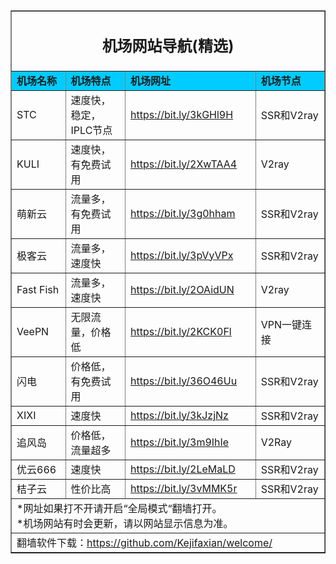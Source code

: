 <table width="100%" border="1" align="center" cellpadding="10" cellspacing="0">
  <tr>
    <td colspan="4" align="center"><h2>机场网站导航(精选)</h2></td>
  </tr>
  <tr>
    <td width="215" bgcolor="#00CCFF"><strong>机场名称</strong></td>
    <td width="424" bgcolor="#00CCFF"><strong>机场特点</strong></td>
    <td width="359" bgcolor="#00CCFF"><strong>机场网址</strong></td>
    <td width="441" bgcolor="#00CCFF"><strong>机场节点</strong></td>
  </tr>
  <tr>
    <td>STC</td>
    <td>速度快，稳定， IPLC节点 </td>
    <td><a href="https://mqk4azjxg8skg6gfelpb.stcserver-cloud.com/auth/register?code=9wdD" target="_blank">https://bit.ly/3kGHl9H</a></td>
    <td>SSR和V2ray</td>
  </tr>
  <tr>
    <td>KULI</td>
    <td>速度快，有免费试用</td>
    <td><a href="https://bit.ly/2XwTAA4" target="_blank">https://bit.ly/2XwTAA4</a></td>
    <td>V2ray</td>
  </tr>
  <tr>
    <td>萌新云</td>
    <td>流量多，有免费试用</td>
    <td><a href="https://bit.ly/3g0hham" target="_blank">https://bit.ly/3g0hham</a></td>
    <td>SSR和V2ray</td>
  </tr>
  <tr>
    <td>极客云</td>
    <td>流量多，速度快</td>
    <td><a href="https://bit.ly/3pVyVPx" target="_blank">https://bit.ly/3pVyVPx</a></td>
    <td>SSR和V2ray</td>
  </tr>
  <tr>
    <td>Fast Fish</td>
    <td>流量多，速度快</td>
    <td><a href="https://bit.ly/2OAidUN" target="_blank">https://bit.ly/2OAidUN</a></td>
    <td>V2ray</td>
  </tr>
  <tr>
    <td>VeePN</td>
    <td>无限流量，价格低</td>
    <td><a href="https://bit.ly/2KCK0Fl" target="_blank">https://bit.ly/2KCK0Fl</a></td>
    <td>VPN一键连接</td>
  </tr>
  <tr>
    <td>闪电</td>
    <td>价格低，有免费试用</td>
    <td><a href="https://freemycloud.me/auth/register?code=JyKA" target="_blank">https://bit.ly/36O46Uu</a></td>
    <td>SSR和V2ray</td>
  </tr>
  <tr>
    <td>XIXI</td>
    <td>速度快</td>
    <td><a href="https://bit.ly/3kJzjNz" target="_blank">https://bit.ly/3kJzjNz</a></td>
    <td>SSR和V2ray</td>
  </tr>
  <tr>
    <td>追风岛</td>
    <td>价格低，流量超多</td>
    <td><a href="https://bit.ly/3m9IhIe" target="_blank">https://bit.ly/3m9IhIe</a></td>
    <td>V2Ray</td>
  </tr>
  <tr>
    <td>优云666</td>
    <td>速度快</td>
    <td><a href="https://bit.ly/2LeMaLD" target="_blank">https://bit.ly/2LeMaLD</a></td>
    <td>SSR和V2ray</td>
  </tr>
  <tr>
    <td>桔子云</td>
    <td>性价比高</td>
    <td><a href="https://juzi69.com/auth/register?code=3HN1" target="_blank">https://bit.ly/3vMMK5r</a></td>
    <td>SSR和V2ray</td>
  </tr>
  <tr>
    <td colspan="4">*网址如果打不开请开启“全局模式“翻墙打开。<br>
    *机场网站有时会更新，请以网站显示信息为准。<br>
    </td>
  </tr>
  <tr>
    <td colspan="4">翻墙软件下载：<a href="https://github.com/Kejifaxian/welcome/" target="_blank">https://github.com/Kejifaxian/welcome/</a></td>
  </tr>
</table>

